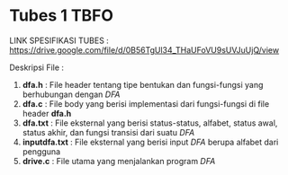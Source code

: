 # Tubes 1 TBFO

LINK SPESIFIKASI TUBES : https://drive.google.com/file/d/0B56TgUl34_THaUFoVU9sUVJuUjQ/view

Deskripsi File :
1. **dfa.h** : File header tentang tipe bentukan dan fungsi-fungsi yang berhubungan dengan *DFA*
2. **dfa.c** : File body yang berisi implementasi dari fungsi-fungsi di file header **dfa.h**
3. **dfa.txt** : File eksternal yang berisi status-status, alfabet, status awal, status akhir, dan fungsi transisi dari suatu *DFA*
4. **inputdfa.txt** : File eksternal yang berisi input *DFA* berupa alfabet dari pengguna
5. **drive.c** : File utama yang menjalankan program *DFA*
